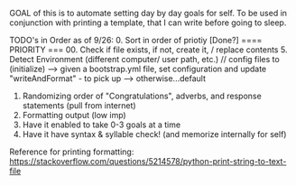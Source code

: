 GOAL of this is to automate setting day by day goals for self.
To be used in conjunction with printing a template, that I can write before
going to sleep.


TODO's in Order as of 9/26:
0. Sort in order of priotiy [Done?]
==== PRIORITY ===
00. Check if file exists, if not, create it, / replace contents
5. Detect Environment (different computer/ user path, etc.) // config files to (initialize)
--> given a bootstrap.yml file, set configuration and update "writeAndFormat" - to pick up
--> otherwise...default

1. Randomizing order of "Congratulations", adverbs, and response statements (pull from internet)
2. Formatting output (low imp)
3. Have it enabled to take 0-3 goals at a time
4. Have it have syntax & syllable check! (and memorize internally for self)

Reference for printing formatting:
https://stackoverflow.com/questions/5214578/python-print-string-to-text-file
